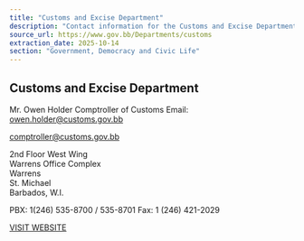 ```yaml
---
title: "Customs and Excise Department"
description: "Contact information for the Customs and Excise Department, including personnel, address, and website link."
source_url: https://www.gov.bb/Departments/customs
extraction_date: 2025-10-14
section: "Government, Democracy and Civic Life"
---
```


## Customs and Excise Department

Mr. Owen Holder
Comptroller of Customs
Email: owen.holder@customs.gov.bb

comptroller@customs.gov.bb

2nd Floor West Wing  
Warrens Office Complex  
Warrens  
St. Michael  
Barbados, W.I.

PBX: 1(246) 535-8700 / 535-8701
Fax: 1 (246) 421-2029

[VISIT WEBSITE](http://www.customs.gov.bb/)
```